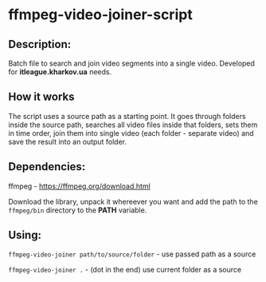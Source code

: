 # ffmpeg-video-joiner-script

## Description:
Batch file to search and join video segments into a single video. Developed for **itleague.kharkov.ua** needs.

## How it works
The script uses a source path as a starting point. It goes through folders inside the source path, searches all video files inside that folders, sets them in time order, join them into single video (each folder - separate video) and save the result into an output folder.

## Dependencies:
ffmpeg - https://ffmpeg.org/download.html

Download the library, unpack it whereever you want and add the path to the `ffmpeg/bin` directory to the **PATH** variable.

## Using:
`ffmpeg-video-joiner path/to/source/folder` - use passed path as a source

`ffmpeg-video-joiner .` - (dot in the end) use current folder as a source
